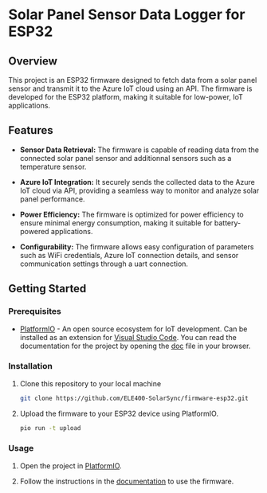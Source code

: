 # Solar Panel Sensor Data Logger for ESP32

## Overview

This project is an ESP32 firmware designed to fetch data from a solar panel sensor and transmit it to the Azure IoT cloud using an API. The firmware is developed for the ESP32 platform, making it suitable for low-power, IoT applications.

## Features

- **Sensor Data Retrieval:** The firmware is capable of reading data from the connected solar panel sensor and additionnal sensors such as a temperature sensor.

- **Azure IoT Integration:** It securely sends the collected data to the Azure IoT cloud via API, providing a seamless way to monitor and analyze solar panel performance.

- **Power Efficiency:** The firmware is optimized for power efficiency to ensure minimal energy consumption, making it suitable for battery-powered applications.

- **Configurability:** The firmware allows easy configuration of parameters such as WiFi credentials, Azure IoT connection details, and sensor communication settings through a uart connection.

## Getting Started

### Prerequisites

- [PlatformIO](https://platformio.org/) - An open source ecosystem for IoT development. Can be installed as an extension for [Visual Studio Code](https://code.visualstudio.com/). You can read the documentation for the project by opening the [doc](docs/doc_out/sphinx/src/installation.html) file in your browser.

### Installation

1. Clone this repository to your local machine

    ```bash
    git clone https://github.com/ELE400-SolarSync/firmware-esp32.git
    ```

2. Upload the firmware to your ESP32 device using PlatformIO.

    ```bash
    pio run -t upload
    ```

### Usage

1. Open the project in [PlatformIO](https://platformio.org/).

2. Follow the instructions in the [documentation](docs/doc_out/sphinx/src/usage.html) to use the firmware.
